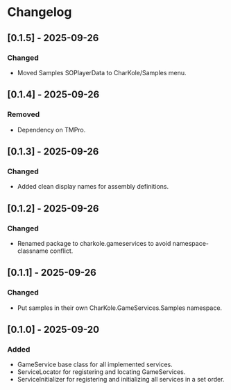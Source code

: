 # Changelog

## [0.1.5] - 2025-09-26

### Changed
- Moved Samples SOPlayerData to CharKole/Samples menu.

## [0.1.4] - 2025-09-26

### Removed
- Dependency on TMPro.

## [0.1.3] - 2025-09-26

### Changed
- Added clean display names for assembly definitions.

## [0.1.2] - 2025-09-26

### Changed
- Renamed package to charkole.gameservices to avoid namespace-classname conflict.

## [0.1.1] - 2025-09-26

### Changed
- Put samples in their own CharKole.GameServices.Samples namespace.

## [0.1.0] - 2025-09-20

### Added
- GameService base class for all implemented services.
- ServiceLocator for registering and locating GameServices.
- ServiceInitializer for registering and initializing all services in a set order.
